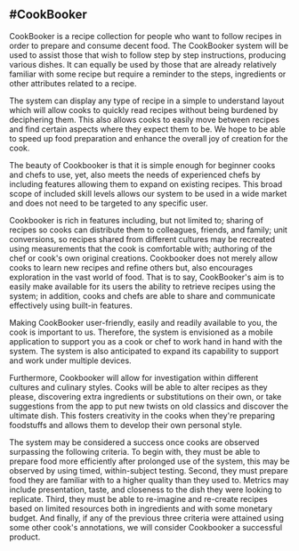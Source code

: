 #CookBooker
---
CookBooker is a recipe collection for people who want to follow recipes in order to prepare and consume decent food.
The CookBooker system will be used to assist those that wish to follow step by step instructions, producing various dishes.
It can equally be used by those that are already relatively familiar with some recipe but require a reminder to the steps, ingredients or other attributes related to a recipe.

The system can display any type of recipe in a simple to understand layout which will allow cooks to quickly read recipes without being burdened by deciphering them.
This also allows cooks to easily move between recipes and find certain aspects where they expect them to be. We hope to be able to speed up food preparation and enhance the overall joy of creation for the cook.

The beauty of Cookbooker is that it is simple enough for beginner cooks and chefs to use, yet, also meets the needs of experienced chefs by including features allowing them to expand on existing recipes.
This broad scope of included skill levels allows our system to be used in a wide market and does not need to be targeted to any specific user.

Cookbooker is rich in features including, but not limited to;
sharing of recipes so cooks can distribute them to colleagues, friends, and family;
unit conversions, so recipes shared from different cultures may be recreated using measurements that the cook is comfortable with;
authoring of the chef or cook's own original creations.
Cookbooker does not merely allow cooks to learn new recipes and refine others but, also encourages exploration in the vast world of food.
That is to say, CookBooker's aim is to easily make available for its users the ability to retrieve recipes using the system; in addition, cooks and chefs are able to share and communicate effectively using built-in features.

Making CookBooker user-friendly, easily and readily available to you, the cook is important to us.
Therefore, the system is envisioned as a mobile application to support you as a cook or chef to work hand in hand with the system.
The system is also anticipated to expand its capability to support and work under multiple devices.

Furthermore, Cookbooker will allow for investigation within different cultures and culinary styles.
Cooks will be able to alter recipes as they please, discovering extra ingredients or substitutions on their own, or take suggestions from the app to put new twists on old classics and discover the ultimate dish.
This fosters creativity in the cooks when they're preparing foodstuffs and allows them to develop their own personal style.

The system may be considered a success once cooks are observed surpassing the following criteria.
To begin with, they must be able to prepare food more efficiently after prolonged use of the system, this may be observed by using timed, within-subject testing.
Second, they must prepare food they are familiar with to a higher quality than they used to. Metrics may include presentation, taste, and closeness to the dish they were looking to replicate.
Third, they must be able to re-imagine and re-create recipes based on limited resources both in ingredients and with some monetary budget.
And finally, if any of the previous three criteria were attained using some other cook's annotations, we will consider Cookbooker a successful product.